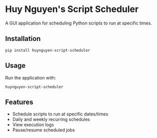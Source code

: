 # Huy Nguyen's Script Scheduler

A GUI application for scheduling Python scripts to run at specific times.

## Installation

```
pip install huynguyen-script-scheduler
```

## Usage

Run the application with:

```
huynguyen-script-scheduler
```

## Features

- Schedule scripts to run at specific dates/times
- Daily and weekly recurring schedules
- View execution logs
- Pause/resume scheduled jobs
